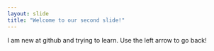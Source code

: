 ```yaml
---
layout: slide
title: "Welcome to our second slide!"
---
```

I am new at github and trying  to learn.
Use the left arrow to go back!
